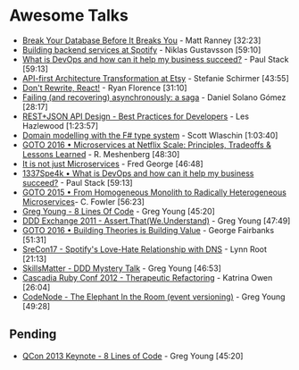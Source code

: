 # Awesome Talks

* [Break Your Database Before It Breaks You](https://vimeo.com/145842299) - Matt Ranney [32:23]
* [Building backend services at Spotify](https://vimeo.com/108438464) - Niklas Gustavsson [59:10]
* [What is DevOps and how can it help my business succeed?](https://vimeo.com/108441215) - Paul Stack [59:13]
* [API-first Architecture Transformation at Etsy](https://www.infoq.com/presentations/etsy-api) - Stefanie Schirmer [43:55]
* [Don't Rewrite, React!](https://www.youtube.com/watch?v=BF58ZJ1ZQxY) - Ryan Florence [31:10]
* [Failing (and recovering) asynchronously: a saga](https://www.youtube.com/watch?v=YYIluVvqQH8&feature=youtu.be&a) - Daniel Solano Gómez [28:17]
* [REST+JSON API Design - Best Practices for Developers](https://www.youtube.com/watch?v=hdSrT4yjS1g) - Les Hazlewood  [1:23:57]
* [Domain modelling with the F# type system](https://vimeo.com/97507575) - Scott Wlaschin [1:03:40]
* [GOTO 2016 • Microservices at Netflix Scale: Principles, Tradeoffs & Lessons Learned](https://www.youtube.com/watch?v=57UK46qfBLY) - R. Meshenberg [48:30]
* [It is not just Microservices](https://www.youtube.com/watch?v=_dSA71NjVFE) - Fred George [46:48]
* [1337Spe4k • What is DevOps and how can it help my business succeed?](https://vimeo.com/108441215) - Paul Stack [59:13]
* [GOTO 2015 • From Homogeneous Monolith to Radically Heterogeneous Microservices](https://www.youtube.com/watch?v=sAsRtZEGMMQ)- C. Fowler [56:23]
* [Greg Young - 8 Lines Of Code](https://www.infoq.com/presentations/8-lines-code-refactoring) - Greg Young [45:20]
* [DDD Exchange 2011 - Assert.That(We.Understand)](https://skillsmatter.com/skillscasts/1947-talk-from-greg-young) - Greg Young [47:49]
* [GOTO 2016 • Building Theories is Building Value](https://www.youtube.com/watch?v=Led34f3Pcq4) - George Fairbanks [51:31]
* [SreCon17 - Spotify's Love-Hate Relationship with DNS](https://www.usenix.org/conference/srecon17americas/program/presentation/root) - Lynn Root [21:13]
* [SkillsMatter - DDD Mystery Talk](https://skillsmatter.com/skillscasts/3048-mystery-ddd) - Greg Young [46:53]
* [Cascadia Ruby Conf 2012 - Therapeutic Refactoring](https://www.youtube.com/watch?v=J4dlF0kcThQ) - Katrina Owen [26:04]
* [CodeNode - The Elephant In the Room (event versioning)](https://skillsmatter.com/skillscasts/9652-the-elephant-in-the-room) - Greg Young [49:28]

## Pending
* [QCon 2013 Keynote - 8 Lines of Code](https://www.infoq.com/presentations/8-lines-code-refactoring) - Greg Young [45:20]
